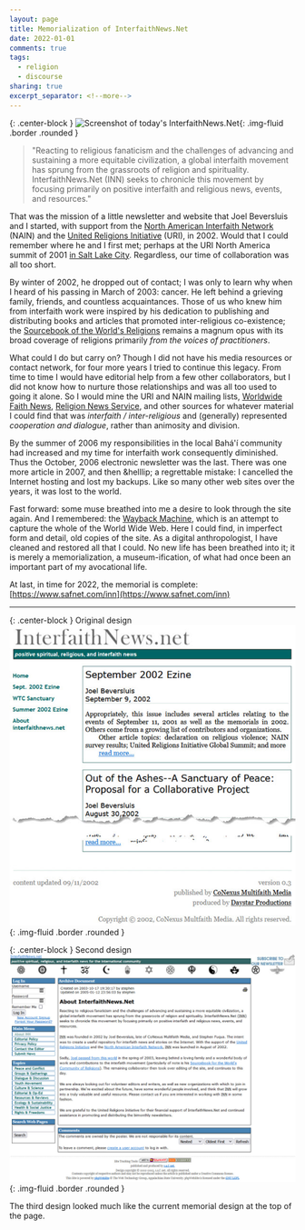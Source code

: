 ```yaml
---
layout: page
title: Memorialization of InterfaithNews.Net
date: 2022-01-01
comments: true
tags:
  - religion
  - discourse
sharing: true
excerpt_separator: <!--more-->
---
```



{: .center-block }
![Screenshot of today's InterfaithNews.Net](https://blog.safnet.com/images/inn-restored.jpg){: .img-fluid .border .rounded }

> "Reacting to religious fanaticism and the challenges of advancing and
> sustaining a more equitable civilization, a global interfaith movement has
> sprung from the grassroots of religion and spirituality. InterfaithNews.Net
> (INN) seeks to chronicle this movement by focusing primarily on positive
> interfaith and religious news, events, and resources."

That was the mission of a little newsletter and website that Joel Beversluis and
I started, with support from the [North American Interfaith
Network](http://nain.org) (NAIN) and the [United Religions
Initiative](https://www.uri.org) (URI), in 2002. Would that I could remember
where he and I first met; perhaps at the URI North America summit of 2001 [in
Salt Lake
City](https://www.deseret.com/2001/6/2/19589287/bishop-striving-to-put-an-end-to-religionism).
Regardless, our time of collaboration was all too short.

<!--more-->

By winter of 2002, he dropped out of contact; I was only to learn why when I
heard of his passing in March of 2003: cancer. He left behind a grieving family,
friends, and countless acquaintances. Those of us who knew him from interfaith
work were inspired by his dedication to publishing and distributing books and
articles that promoted inter-religious co-existence; the [Sourcebook of the
World's
Religions](https://www.amazon.com/s?i=stripbooks&rh=p_27%3AJoel+Beversluis&s=relevancerank&text=Joel+Beversluis&ref=dp_byline_sr_book_1)
remains a magnum opus with its broad coverage of religions primarily
_from the voices of practitioners_.

What could I do but carry on? Though I did not have his media resources or
contact network, for four more years I tried to continue this legacy. From time
to time I would have editorial help from a few other collaborators, but I did
not know how to nurture those relationships and was all too used to going it
alone. So I would mine the URI and NAIN mailing lists, [Worldwide Faith
News](https://www.wfn.org/), [Religion News Service](https://religionnews.com/),
and other sources for whatever material I could find that was _interfaith /
inter-religious_ and (generally) represented _cooperation and dialogue_, rather
than animosity and division.

By the summer of 2006 my responsibilities in the local Bah&aacute;&#39;&iacute;
community had increased and my time for interfaith work consequently diminished.
Thus the October, 2006 electronic newsletter was the last. There was one more
article in 2007, and then &helllip; a regrettable mistake: I cancelled the
Internet hosting and lost my backups. Like so many other web sites over the
years, it was lost to the world.

Fast forward: some muse breathed into me a desire to look through the site
again. And I remembered: the [Wayback Machine](https://web.archive.org/), which
is an attempt to capture the whole of the World Wide Web. Here I could find, in
imperfect form and detail, old copies of the site. As a digital anthropologist,
I have cleaned and restored all that I could. No new life has been breathed into
it; it is merely a memorialization, a museum-ification, of what had once been an
important part of my avocational life.

At last, in time for 2022, the memorial is complete:
[https://www.safnet.com/inn](https://www.safnet.com/inn)

---

{: .center-block }
Original design
![Original Design](/images/inn-version1.jpg){: .img-fluid .border .rounded }

{: .center-block }
Second design
![Second Design](/images/inn-version2.jpg){: .img-fluid .border .rounded }

The third design looked much like the current memorial design at the top of the page.
